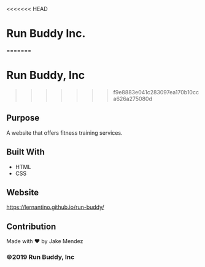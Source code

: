 <<<<<<< HEAD
# Run Buddy Inc.
=======
# Run Buddy, Inc
>>>>>>> f9e8883e041c283097ea170b10cca626a275080d

## Purpose
A website that offers fitness training services. 

## Built With
* HTML
* CSS

## Website
https://lernantino.github.io/run-buddy/

## Contribution
Made with ❤️ by Jake Mendez

### ©️2019 Run Buddy, Inc
